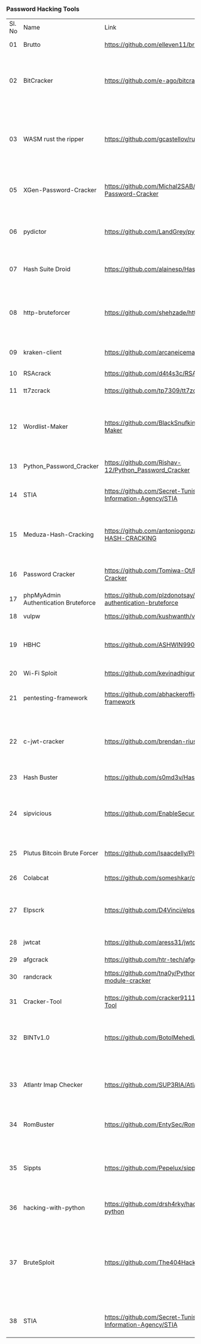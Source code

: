 <h3>Password Hacking Tools</h3>
<table>
	<tr>
		<td>Sl. No</td>
		<td>Name</td>
		<td>Link</td>
		<td>Description</td>
	</tr>
	<tr>
		<td>01</td>
		<td>Brutto</td>
		<td><a href="https://github.com/elleven11/brutto">https://github.com/elleven11/brutto</a></td>
		<td>A Go Framework for HTTP Password Brute Forcing</td>
	</tr>
	<tr>
		<td>02</td>
		<td>BitCracker</td>
		<td><a href="https://github.com/e-ago/bitcracker">https://github.com/e-ago/bitcracker</a></td>
		<td>BitCracker is the first open source password cracking tool for storage devices (Hard Disk, USB Pendrive, SD card, etc...) encrypted with <a href="https://technet.microsoft.com/en-us/library/cc766295(v=ws.10).aspx"> BitLocker</a>, an encryption feature available on Windows Vista, 7, 8.1 and 10&nbsp;</td>
	</tr>
	<tr>
		<td>03</td>
		<td>WASM rust the ripper</td>
		<td><a href="https://github.com/gcastellov/rust-ripper-wasm">https://github.com/gcastellov/rust-ripper-wasm</a></td>
		<td>Password cracker made in WASM Rust. The app uses a collection of password dictionaries or auto generated words combined with different algorithms to perform a brute force attack in order to get the ciphered password.</td>
	</tr>
	<tr>
		<td>05</td>
		<td>XGen-Password-Cracker</td>
		<td><a href="https://github.com/Michal2SAB/XGen-Password-Cracker">https://github.com/Michal2SAB/XGen-Password-Cracker</a></td>
		<td>Amazing password bruteforcer for all of xgenstudios games. Bypasses everything and checks pws at a ridiculous speed.</td>
	</tr>
	<tr>
		<td>06</td>
		<td>pydictor</td>
		<td><a href="https://github.com/LandGrey/pydictor">https://github.com/LandGrey/pydictor</a></td>
		<td>
			<h5>A powerful and useful hacker dictionary builder for a brute-force attack</h5> </td>
	</tr>
	<tr>
		<td>07</td>
		<td>Hash Suite Droid</td>
		<td><a href="https://github.com/alainesp/HashSuiteDroid">https://github.com/alainesp/HashSuiteDroid</a></td>
		<td>Hash Suite Droid is, as far as we're aware, the first multi-hash cracker developed specifically for Android devices.</td>
	</tr>
	<tr>
		<td>08</td>
		<td>http-bruteforcer</td>
		<td><a href="https://github.com/shehzade/http-bruteforcer">https://github.com/shehzade/http-bruteforcer</a></td>
		<td>http-bruteforcer is my third python project aimed at permanently solving the seemingly persistent problem of password crackers not being able to deal with http basic authentication</td>
	</tr>
	<tr>
		<td>09</td>
		<td>kraken-client</td>
		<td><a href="https://github.com/arcaneiceman/kraken-client">https://github.com/arcaneiceman/kraken-client</a></td>
		<td>A multi-platform distributed brute-force password cracking system</td>
	</tr>
	<tr>
		<td>10</td>
		<td>RSAcrack</td>
		<td><a href="https://github.com/d4t4s3c/RSAcrack">https://github.com/d4t4s3c/RSAcrack</a></td>
		<td>A shell script for crack the RSA private key&nbsp;</td>
	</tr>
	<tr>
		<td>11</td>
		<td>tt7zcrack</td>
		<td><a href="https://github.com/tp7309/tt7zcrack">https://github.com/tp7309/tt7zcrack</a></td>
		<td>Fast 7zip crack assistant tool which supports GPU/CPU.</td>
	</tr>
	<tr>
		<td>12</td>
		<td>Wordlist-Maker</td>
		<td><a href="https://github.com/BlackSnufkin/Wordlist-Maker">https://github.com/BlackSnufkin/Wordlist-Maker</a></td>
		<td>A Simple Script to merge all wordlistsFiles in a given directory filter words, remove duplicates and sort it , to one big wordlist it is an interactive script so no much need to explain.&nbsp;</td>
	</tr>
	<tr>
		<td>13</td>
		<td>Python_Password_Cracker</td>
		<td><a href="https://github.com/Rishav-12/Python_Password_Cracker">https://github.com/Rishav-12/Python_Password_Cracker</a></td>
		<td>A simple password cracker which uses a dictionary attack to crack passwords.</td>
	</tr>
	<tr>
		<td>14</td>
		<td>STIA</td>
		<td><a href="https://github.com/Secret-Tunisian-Information-Agency/STIA">https://github.com/Secret-Tunisian-Information-Agency/STIA</a></td>
		<td>This script was written by cybereagle2001 in order to collect important hacking scripts and tools in one place.</td>
	</tr>
	<tr>
		<td>15</td>
		<td>Meduza-Hash-Cracking</td>
		<td><a href="https://github.com/antoniogonzalezai/MEDUZA-HASH-CRACKING">https://github.com/antoniogonzalezai/MEDUZA-HASH-CRACKING</a></td>
		<td>It is a simple program that allows you to decrypt encrypted passwords. Decrypt hash in md5, sha1, sha224, sha256 , sha384 and sha512. For Linux, MAC OS &amp; Windows.&nbsp;</td>
	</tr>
	<tr>
		<td>16</td>
		<td>Password Cracker</td>
		<td><a href="https://github.com/Tomiwa-Ot/Password-Cracker">https://github.com/Tomiwa-Ot/Password-Cracker</a></td>
		<td>A tool written in Python to crack MD4, MD5, SHA-1, SHA-256 or SHA-512 hashes using a defined character set</td>
	</tr>
	<tr>
		<td>17</td>
		<td>phpMyAdmin Authentication Bruteforce</td>
		<td><a href="https://github.com/plzdonotsay/phpmyadmin-authentication-bruteforce">https://github.com/plzdonotsay/phpmyadmin-authentication-bruteforce</a></td>
		<td>A python tool for crack the phpmyadmin authentication</td>
	</tr>
	<tr>
		<td>18</td>
		<td>vulpw</td>
		<td><a href="https://github.com/kushwanth/vulpw">https://github.com/kushwanth/vulpw</a></td>
		<td>A Password Vulnerability checker</td>
	</tr>
	<tr>
		<td>19</td>
		<td>HBHC</td>
		<td><a href="https://github.com/ASHWIN990/hbhc">https://github.com/ASHWIN990/hbhc</a></td>
		<td>HBHC is a tool written in Python3 for Cracking the hashes in speed, it's small and handy tools required only 2 arguments</td>
	</tr>
	<tr>
		<td>20</td>
		<td>Wi-Fi Sploit</td>
		<td><a href="https://github.com/kevinadhiguna/wifi-sploit">https://github.com/kevinadhiguna/wifi-sploit</a></td>
		<td>A password cracker for an admin page of a Wi-Fi router&nbsp;</td>
	</tr>
	<tr>
		<td>21</td>
		<td>pentesting-framework</td>
		<td><a href="https://github.com/abhackerofficial/pentesting-framework">https://github.com/abhackerofficial/pentesting-framework</a></td>
		<td>The use of the pentesting-framework and/or its resources is complete responsibility of the end-user.&nbsp;</td>
	</tr>
	<tr>
		<td>22</td>
		<td>c-jwt-cracker </td>
		<td><a href="https://github.com/brendan-rius/c-jwt-cracker">https://github.com/brendan-rius/c-jwt-cracker</a></td>
		<td>A multi-threaded JWT brute-force cracker written in C. If you are very lucky or have a huge computing power, this program should find the secret key of a JWT token, allowing you to forge valid tokens</td>
	</tr>
	<tr>
		<td>23</td>
		<td>Hash Buster </td>
		<td><a href="https://github.com/s0md3v/Hash-Buster">https://github.com/s0md3v/Hash-Buster</a></td>
		<td>A python file Crack hashes in seconds.</td>
	</tr>
	<tr>
		<td>24</td>
		<td>sipvicious</td>
		<td><a href="https://github.com/EnableSecurity/sipvicious">https://github.com/EnableSecurity/sipvicious</a></td>
		<td>SIPVicious OSS is a set of security tools that can be used to audit SIP based VoIP systems. Specifically, it allows you to find SIP servers, enumerate SIP extensions and finally, crack their password.</td>
	</tr>
	<tr>
		<td>25</td>
		<td>Plutus Bitcoin Brute Forcer</td>
		<td><a href="https://github.com/Isaacdelly/Plutus">https://github.com/Isaacdelly/Plutus</a></td>
		<td>A Bitcoin wallet collider that brute forces random wallet addresses</td>
	</tr>
	<tr>
		<td>26</td>
		<td>Colabcat</td>
		<td><a href="https://github.com/someshkar/colabcat">https://github.com/someshkar/colabcat</a></td>
		<td>Run Hashcat on Google Colab with session restore capabilities with Google Drive.</td>
	</tr>
	<tr>
		<td>27</td>
		<td>Elpscrk</td>
		<td><a href="https://github.com/D4Vinci/elpscrk">https://github.com/D4Vinci/elpscrk</a></td>
		<td>An Intelligent wordlist generator based on user profiling, permutations, and statistics. (Named after the same tool in Mr.Robot series S01E01) </td>
	</tr>
	<tr>
		<td>28</td>
		<td>jwtcat</td>
		<td><a href="https://github.com/aress31/jwtcat">https://github.com/aress31/jwtcat</a></td>
		<td>A CPU-based JSON Web Token (JWT) cracker and - to some extent - scanner. </td>
	</tr>
	<tr>
		<td>29</td>
		<td>afgcrack</td>
		<td><a href="https://github.com/htr-tech/afgcrack">https://github.com/htr-tech/afgcrack</a></td>
		<td></td>
	</tr>
	<tr>
		<td>30</td>
		<td>randcrack</td>
		<td><a href="https://github.com/tna0y/Python-random-module-cracker">https://github.com/tna0y/Python-random-module-cracker</a></td>
		<td>This script is able to predict python's random module random generated values.</td>
	</tr>
	<tr>
		<td>31</td>
		<td>Cracker-Tool</td>
		<td><a href="https://github.com/cracker911181/Cracker-Tool">https://github.com/cracker911181/Cracker-Tool</a></td>
		<td>All in One CRACKER911181's Tool. This Tool For Hacking and Pentesting</td>
	</tr>
	<tr>
		<td>32</td>
		<td>BINTv1.0</td>
		<td><a href="https://github.com/BotolMehedi/bint">https://github.com/BotolMehedi/bint</a></td>
		<td>BINT is a python based script. You can use this tool for crack facebook users passwords. This tool works on both rooted Android device and Non-rooted Android device.</td>
	</tr>
	<tr>
		<td>33</td>
		<td>Atlantr Imap Checker</td>
		<td><a href="https://github.com/SUP3RIA/Atlantr">https://github.com/SUP3RIA/Atlantr</a></td>
		<td>Atlantr is a tool to validate login credentials of email accounts via the IMAP protocol. Green threads (Gevent) are used to implement concurrent and asynchronous networking.</td>
	</tr>
	<tr>
		<td>34</td>
		<td>RomBuster</td>
		<td><a href="https://github.com/EntySec/RomBuster">https://github.com/EntySec/RomBuster</a></td>
		<td>RomBuster is a router exploitation tool that allows to disclosure network router admin password.</td>
	</tr>
	<tr>
		<td>35</td>
		<td>Sippts</td>
		<td><a href="https://github.com/Pepelux/sippts">https://github.com/Pepelux/sippts</a></td>
		<td>Sippts is a set of tools to audit VoIP servers and devices using SIP protocol. Sippts is programmed in Perl script and it allows us to check the security of a VoIP server using SIP protocol.</td>
	</tr>
	<tr>
		<td>36</td>
		<td>hacking-with-python </td>
		<td><a href="https://github.com/drsh4rky/hacking-with-python">https://github.com/drsh4rky/hacking-with-python</a></td>
		<td>You guessed well, genius !! This tool is intended for the initiation to ethical hacking with python </td>
	</tr>
	<tr>
		<td>37</td>
		<td>BruteSploit</td>
		<td><a href="https://github.com/The404Hacking/BruteSploit">https://github.com/The404Hacking/BruteSploit</a></td>
		<td>BruteSploit is a collection of method for automated Generate, Bruteforce and Manipulation wordlist with interactive shell. That can be used during a penetration test to enumerate and maybe can be used in CTF for manipulation,combine,transform and permutation some words or file text </td>
	</tr>
	<tr>
		<td>38</td>
		<td>STIA</td>
		<td><a href="https://github.com/Secret-Tunisian-Information-Agency/STIA">https://github.com/Secret-Tunisian-Information-Agency/STIA</a></td>
		<td>a python file for Information Gathering, Encryption & decryption software, and Password attacks</td>
</table>

